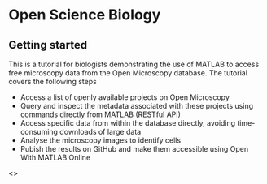 # Open Science Biology



## Getting started

This is a tutorial for biologists demonstrating the use of MATLAB to access free microscopy data from the Open Microscopy database.
The tutorial covers the following steps
- Access a list of openly available projects on Open Microscopy
- Query and inspect the metadata associated with these projects using commands directly from MATLAB (RESTful API)
- Access specific data from within the database directly, avoiding time-consuming downloads of large data
- Analyse the microscopy images to identify cells
- Pubish the results on GitHub and make them accessible using Open With MATLAB Online


<>
